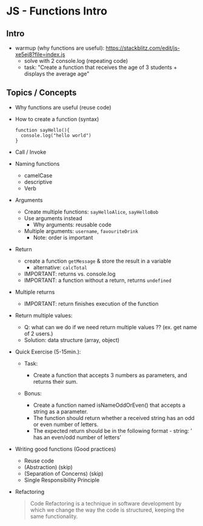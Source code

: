 

# JS - Functions Intro


<!--- 

Status: highlighted

Time: 1.5 - 2h

-->

## Intro 

- warmup (why functions are useful): https://stackblitz.com/edit/js-xe5ej8?file=index.js
  <!-- @Luis: fork -->
  - solve with 2 console.log (repeating code)
  - task: "Create a function that receives the age of 3 students + displays the average age"



## Topics / Concepts 


- Why functions are useful (reuse code)

- How to create a function (syntax)
  
  ```
  function sayHello(){
    console.log("hello world")
  }
  ```

- Call / Invoke

- Naming functions
  - camelCase
  - descriptive
  - Verb

- Arguments
  - Create multiple functions: `sayHelloAlice`, `sayHelloBob`
  - Use arguments instead
    - Why arguments: reusable code
  - Multiple arguments: `username`, `favouriteDrink`
    - Note: order is important

- Return
  - create a function `getMessage` & store the result in a variable
    - alternative: `calcTotal`
  - IMPORTANT: returns vs. console.log
  - IMPORTANT: a function without a return, returns `undefined`

- Multiple returns
  - IMPORTANT: return finishes execution of the function

- Return multiple values:
  - Q: what can we do if we need return multiple values ??
    (ex. get name of 2 users.)
  - Solution: data structure (array, object)


- Quick Exercise (5-15min.):

  - Task:
    - Create a function that accepts 3 numbers as parameters, and returns their sum.

  - Bonus:
    - Create a function named isNameOddOrEven() that accepts a string as a parameter. 
    - The function should return whether a received string has an odd or even number of letters. 
    - The expected return should be in the following format - string: ’<name> has an even/odd number of letters’




- Writing good functions (Good practices)
  - Reuse code
  - (Abstraction) (skip)
  - (Separation of Concerns) (skip)
  - Single Responsibility Principle


- Refactoring

  > Code Refactoring is a technique in software development by which we change the way the code is structured, keeping the same functionality.


